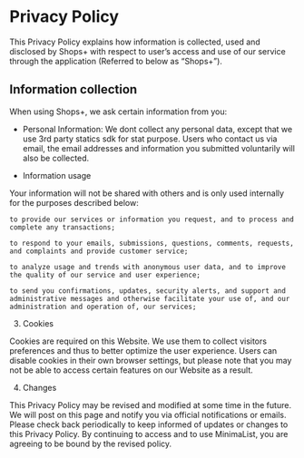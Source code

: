 # Privacy Policy

This Privacy Policy explains how information is collected, used and disclosed by Shops+ with respect to user’s access and use of our service through the application (Referred to below as “Shops+”).

## Information collection
When using Shops+, we ask certain information from you:
* Personal Information: We dont collect any personal data, except that we use 3rd party statics sdk for stat purpose. Users who contact us via email, the email addresses and information you submitted voluntarily will also be collected.

* Information usage



Your information will not be shared with others and is only used internally for the purposes described below:



    to provide our services or information you request, and to process and complete any transactions;

    to respond to your emails, submissions, questions, comments, requests, and complaints and provide customer service;

    to analyze usage and trends with anonymous user data, and to improve the quality of our service and user experience;

    to send you confirmations, updates, security alerts, and support and administrative messages and otherwise facilitate your use of, and our administration and operation of, our services;





3. Cookies



Cookies are required on this Website. We use them to collect visitors preferences and thus to better optimize the user experience. Users can disable cookies in their own browser settings, but please note that you may not be able to access certain features on our Website as a result.

4. Changes



This Privacy Policy may be revised and modified at some time in the future. We will post on this page and notify you via official notifications or emails. Please check back periodically to keep informed of updates or changes to this Privacy Policy. By continuing to access and to use MinimaList, you are agreeing to be bound by the revised policy. 


